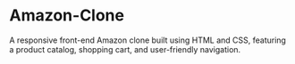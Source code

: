 # Amazon-Clone
A responsive front-end Amazon clone built using HTML and CSS, featuring a product catalog, shopping cart, and user-friendly navigation.
